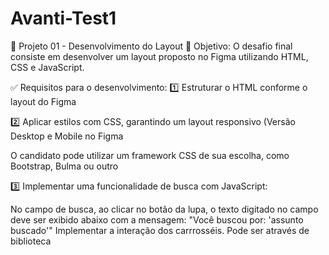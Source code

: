 # Avanti-Test1
🚀 Projeto 01 -  Desenvolvimento do Layout 
📝 Objetivo:
O desafio final consiste em desenvolver um layout proposto no Figma utilizando HTML, CSS e JavaScript.


✅ Requisitos para o desenvolvimento:
1️⃣ Estruturar o HTML conforme o layout do Figma


2️⃣ Aplicar estilos com CSS, garantindo um layout responsivo (Versão Desktop e Mobile no Figma

O candidato pode utilizar um framework CSS de sua escolha, como Bootstrap, Bulma ou outro

3️⃣ Implementar uma funcionalidade de busca com JavaScript:

No campo de busca, ao clicar no botão da lupa, o texto digitado no campo deve ser exibido abaixo com a mensagem:
"Você buscou por: 'assunto buscado'"
Implementar a interação dos carrrosséis. Pode ser através de biblioteca

